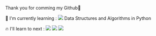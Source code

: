 Thank you for comming my Github🤗

🌱 I'm currently learning :
<img src="https://img.shields.io/badge/Python-3766AB?style=flat-square&logo=Python&logoColor=white"/></a>
Data Structures and Algorithms in Python &nbsp;

🔥 I'll learn to next :
<img src="https://img.shields.io/badge/HTML5-E34F26?style=flat-square&logo=HTML5&logoColor=white"/></a>
<img src="https://img.shields.io/badge/CSS3-1572B6?style=flat-square&logo=CSS3&logoColor=white"/></a>
<img src="https://img.shields.io/badge/JavaScript-F7DF1E?style=flat-square&logo=JavaScript&logoColor=white"/></a>

<!---
- 👋 Hi, I’m @Dev-Sam32
- 👀 I’m interested in ...
- 🌱 I’m currently learning ...
- 💞️ I’m looking to collaborate on ...
- 📫 How to reach me ...
--->

<!---
Dev-Sam32/Dev-Sam32 is a ✨ special ✨ repository because its `README.md` (this file) appears on your GitHub profile.
You can click the Preview link to take a look at your changes.
--->
